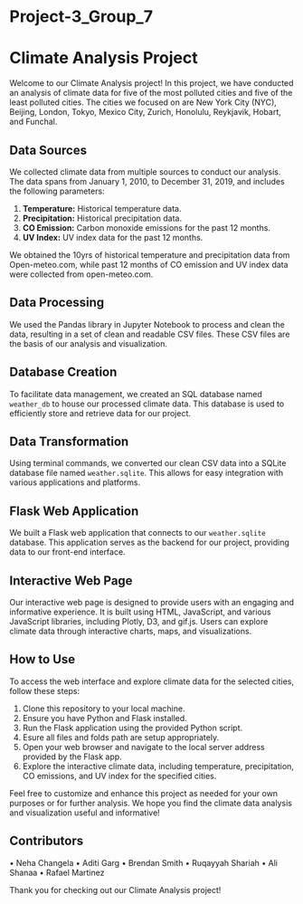 # Project-3_Group_7
# Climate Analysis Project

Welcome to our Climate Analysis project! In this project, we have conducted an analysis of climate data for five of the most polluted cities and five of the least polluted cities. The cities we focused on are New York City (NYC), Beijing, London, Tokyo, Mexico City, Zurich, Honolulu, Reykjavik, Hobart, and Funchal.

## Data Sources

We collected climate data from multiple sources to conduct our analysis. The data spans from January 1, 2010, to December 31, 2019, and includes the following parameters:

1. **Temperature:** Historical temperature data.
2. **Precipitation:** Historical precipitation data.
3. **CO Emission:** Carbon monoxide emissions for the past 12 months.
4. **UV Index:** UV index data for the past 12 months.

We obtained the 10yrs of historical temperature and precipitation data from Open-meteo.com, while past 12 months of CO emission and UV index data were collected from open-meteo.com.

## Data Processing

We used the Pandas library in Jupyter Notebook to process and clean the data, resulting in a set of clean and readable CSV files. These CSV files are the basis of our analysis and visualization.

## Database Creation

To facilitate data management, we created an SQL database named `weather_db` to house our processed climate data. This database is used to efficiently store and retrieve data for our project.

## Data Transformation

Using terminal commands, we converted our clean CSV data into a SQLite database file named `weather.sqlite`. This allows for easy integration with various applications and platforms.

## Flask Web Application

We built a Flask web application that connects to our `weather.sqlite` database. This application serves as the backend for our project, providing data to our front-end interface.

## Interactive Web Page

Our interactive web page is designed to provide users with an engaging and informative experience. It is built using HTML, JavaScript, and various JavaScript libraries, including Plotly, D3, and gif.js. Users can explore climate data through interactive charts, maps, and visualizations.

## How to Use

To access the web interface and explore climate data for the selected cities, follow these steps:

1. Clone this repository to your local machine.
2. Ensure you have Python and Flask installed.
3. Run the Flask application using the provided Python script.
5. Esure all files and folds path are setup appropriately.
4. Open your web browser and navigate to the local server address provided by the Flask app.
5. Explore the interactive climate data, including temperature, precipitation, CO emissions, and UV index for the specified cities.

Feel free to customize and enhance this project as needed for your own purposes or for further analysis. We hope you find the climate data analysis and visualization useful and informative!

## Contributors

•	Neha Changela 
•	Aditi Garg 
•	Brendan Smith
•	Ruqayyah Shariah
•	Ali Shanaa
•	Rafael Martinez 

Thank you for checking out our Climate Analysis project!

